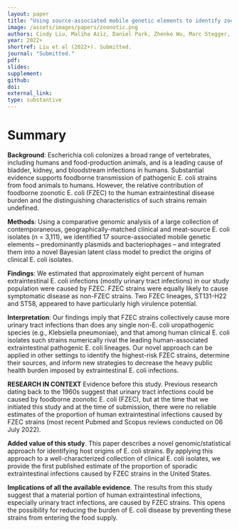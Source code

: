 ```yaml
---
layout: paper
title: "Using source-associated mobile genetic elements to identify zoonotic extraintestinal E. coli infections"
image: /assets/images/papers/zoonotic.png
authors: Cindy Liu, Maliha Aziz, Daniel Park, Zhenke Wu, Marc Stegger, Mengbing Li, Yashan Wang, Kara Schmidlin, Timothy Johnson, Benjamin Koch, Bruce Hungate, Lora Nordstrom, Lori Gauld, Brett Weaver, Diana Rolland, Sally Statham, Brantley Hall, Sanjeev Sariya, Gregg Davis, Paul Keim, James Johnson, Lance Price
year: 2022+
shortref: Liu et al (2022+). Submitted.
journal: "Submitted."
pdf: 
slides: 
supplement:
github: 
doi: 
external_link:
type: substantive
---
```


# Summary

**Background**: Escherichia coli colonizes a broad range of vertebrates, including humans and food-production animals, and is a leading cause of bladder, kidney, and bloodstream infections in humans. Substantial evidence supports foodborne transmission of pathogenic E. coli strains from food animals to humans. However, the relative contribution of foodborne zoonotic E. coli (FZEC) to the human extraintestinal disease burden and the distinguishing characteristics of such strains remain undefined.

**Methods**: Using a comparative genomic analysis of a large collection of contemporaneous, geographically-matched clinical and meat-source E. coli isolates (n = 3,111), we identified 17 source-associated mobile genetic elements – predominantly plasmids and bacteriophages – and integrated them into a novel Bayesian latent class model to predict the origins of clinical E. coli isolates.

**Findings**: We estimated that approximately eight percent of human extraintestinal E. coli infections (mostly urinary tract infections) in our study population were caused by FZEC. FZEC strains were equally likely to cause symptomatic disease as non-FZEC strains. Two FZEC lineages, ST131-H22 and ST58, appeared to have particularly high virulence potential.

**Interpretation**: Our findings imply that FZEC strains collectively cause more urinary tract infections than does any single non-E. coli uropathogenic species (e.g., Klebsiella pneumoniae), and that among human clinical E. coli isolates such strains numerically rival the leading human-associated extraintestinal pathogenic E. coli lineages. Our novel approach can be applied in other settings to identify the highest-risk FZEC strains, determine their sources, and inform new strategies to decrease the heavy public health burden imposed by extraintestinal E. coli infections.



**RESEARCH IN CONTEXT** Evidence before this study. Previous research dating back to the 1960s suggest that urinary tract infections could be caused by foodborne zoonotic E. coli (FZEC), but at the time that we initiated this study and at the time of submission, there were no reliable estimates of the proportion of human extraintestinal infections caused by FZEC strains (most recent Pubmed and Scopus reviews conducted on 06 July 2022).

**Added value of this study**. This paper describes a novel genomic/statistical approach for identifying host origins of E. coli strains. By applying this approach to a well-characterized collection of clinical E. coli isolates, we provide the first published estimate of the proportion of sporadic extraintestinal infections caused by FZEC strains in the United States.

**Implications of all the available evidence**. The results from this study suggest that a material portion of human extraintestinal infections, especially urinary tract infections, are caused by FZEC strains. This opens the possibility for reducing the burden of E. coli disease by preventing these strains from entering the food supply.